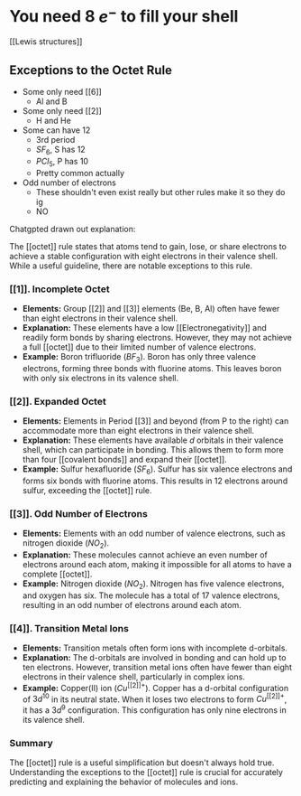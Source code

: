 # You need 8 $e^-$ to fill your shell
[[Lewis structures]]

## Exceptions to the Octet Rule 
- Some only need [[6]]
	- Al and B
- Some only need [[2]]
	- H and He
- Some can have 12
	- 3rd period
	- $SF_6$, S has 12
	- $PCl_5$, P has 10
	- Pretty common actually
- Odd number of electrons
	- These shouldn't even exist really but other rules make it so they do ig
	- NO
	

Chatgpted drawn out explanation:

The [[octet]] rule states that atoms tend to gain, lose, or share electrons to achieve a stable configuration with eight electrons in their valence shell. While a useful guideline, there are notable exceptions to this rule.

### [[1]]. Incomplete Octet

* **Elements:**  Group [[2]] and [[3]] elements (Be, B, Al) often have fewer than eight electrons in their valence shell.
* **Explanation:**  These elements have a low [[Electronegativity]] and readily form bonds by sharing electrons. However, they may not achieve a full [[octet]] due to their limited number of valence electrons.
* **Example:** Boron trifluoride ($BF_3$). Boron has only three valence electrons, forming three bonds with fluorine atoms. This leaves boron with only six electrons in its valence shell.

### [[2]]. Expanded Octet

* **Elements:**  Elements in Period [[3]] and beyond (from P to the right) can accommodate more than eight electrons in their valence shell.
* **Explanation:**  These elements have available *d* orbitals in their valence shell, which can participate in bonding. This allows them to form more than four [[covalent bonds]] and expand their [[octet]].
* **Example:** Sulfur hexafluoride ($SF_6$). Sulfur has six valence electrons and forms six bonds with fluorine atoms. This results in 12 electrons around sulfur, exceeding the [[octet]] rule.

### [[3]]. Odd Number of Electrons

* **Elements:**  Elements with an odd number of valence electrons, such as nitrogen dioxide ($NO_2$).
* **Explanation:**  These molecules cannot achieve an even number of electrons around each atom, making it impossible for all atoms to have a complete [[octet]].
* **Example:** Nitrogen dioxide ($NO_2$).  Nitrogen has five valence electrons, and oxygen has six.  The molecule has a total of 17 valence electrons, resulting in an odd number of electrons around each atom.

### [[4]]. Transition Metal Ions

* **Elements:**  Transition metals often form ions with incomplete d-orbitals.
* **Explanation:**  The d-orbitals are involved in bonding and can hold up to ten electrons. However, transition metal ions often have fewer than eight electrons in their valence shell, particularly in complex ions.
* **Example:** Copper(II) ion ($Cu^{[[2]]+}$).  Copper has a d-orbital configuration of $3d^{10}$ in its neutral state.  When it loses two electrons to form $Cu^{[[2]]+}$, it has a $3d^9$ configuration. This configuration has only nine electrons in its valence shell.

### Summary

The [[octet]] rule is a useful simplification but doesn't always hold true. Understanding the exceptions to the [[octet]] rule is crucial for accurately predicting and explaining the behavior of molecules and ions. 
